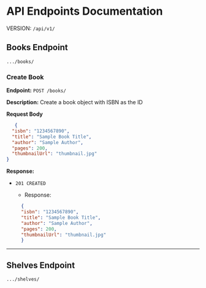 # API Endpoints Documentation

VERSION: `/api/v1/`

## Books Endpoint

`.../books/`

### Create Book

**Endpoint:** `POST /books/`

**Description:** Create a book object with ISBN as the ID

**Request Body**

```json
   {
  "isbn": "1234567890",
  "title": "Sample Book Title",
  "author": "Sample Author",
  "pages": 200,
  "thumbnailUrl": "thumbnail.jpg"
}
```

**Response:**

- `201 CREATED`

    - Response:

  ```json
    {
    "isbn": "1234567890",
    "title": "Sample Book Title",
    "author": "Sample Author",
    "pages": 200,
    "thumbnailUrl": "thumbnail.jpg"
    }
    ```

---

## Shelves Endpoint

`.../shelves/ `
